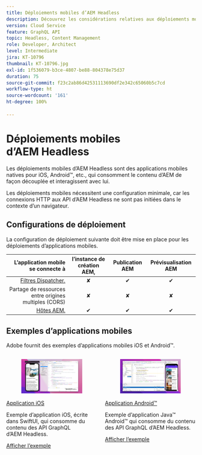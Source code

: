 ```yaml
---
title: Déploiements mobiles d’AEM Headless
description: Découvrez les considérations relatives aux déploiements mobiles d’AEM Headless.
version: Cloud Service
feature: GraphQL API
topic: Headless, Content Management
role: Developer, Architect
level: Intermediate
jira: KT-10796
thumbnail: KT-10796.jpg
exl-id: 1f536079-b3ce-4807-be88-804378e75d37
duration: 75
source-git-commit: f23c2ab86d42531113690df2e342c65060b5c7cd
workflow-type: ht
source-wordcount: '161'
ht-degree: 100%

---
```


# Déploiements mobiles d’AEM Headless

Les déploiements mobiles d’AEM Headless sont des applications mobiles natives pour iOS, Android™, etc., qui consomment le contenu d’AEM de façon découplée et interagissent avec lui.

Les déploiements mobiles nécessitent une configuration minimale, car les connexions HTTP aux API d’AEM Headless ne sont pas initiées dans le contexte d’un navigateur.

## Configurations de déploiement

La configuration de déploiement suivante doit être mise en place pour les déploiements d’applications mobiles.

| L’application mobile se connecte à | l’instance de création AEM, | Publication AEM | Prévisualisation AEM |
|---------------------------------------------------:|:----------:|:-----------:|:-----------:|
| [Filtres Dispatcher.](./configurations/dispatcher-filters.md) | ✘ | ✔ | ✔ |
| Partage de ressources entre origines multiples (CORS) | ✘ | ✘ | ✘ |
| [Hôtes AEM.](./configurations/aem-hosts.md) | ✔ | ✔ | ✔ |

## Exemples d’applications mobiles

Adobe fournit des exemples d’applications mobiles iOS et Android™.

<div class="columns is-multiline">
    <!-- iOS app -->
    <div class="column is-half-tablet is-half-desktop is-one-third-widescreen" aria-label="iOS app" tabindex="0">
       <div class="card">
           <div class="card-image">
               <figure class="image is-16by9">
                   <a href="../example-apps/ios-swiftui-app.md" title="Application iOS" tabindex="-1">
                       <img class="is-bordered-r-small" src="../example-apps/assets/ios-swiftui-app/ios-app-card.png" alt="Application iOS">
                   </a>
               </figure>
           </div>
           <div class="card-content is-padded-small">
               <div class="content">
                   <p class="headline is-size-6 has-text-weight-bold"><a href="../example-apps/ios-swiftui-app.md" title="Application iOS">Application iOS</a></p>
                   <p class="is-size-6">Exemple d’application iOS, écrite dans SwiftUI, qui consomme du contenu des API GraphQL d’AEM Headless.</p>
                   <a href="../example-apps/ios-swiftui-app.md" class="spectrum-Button spectrum-Button--outline spectrum-Button--primary spectrum-Button--sizeM">
<span class="spectrum-Button-label has-no-wrap has-text-weight-bold">Afficher l’exemple</span>
</a>
               </div>
           </div>
       </div>
    </div>
    <!-- Android app -->
    <div class="column is-half-tablet is-half-desktop is-one-third-widescreen" aria-label="Android app" tabindex="0">
       <div class="card">
           <div class="card-image">
               <figure class="image is-16by9">
                   <a href="../example-apps/android-app.md" title="Application Android™" tabindex="-1">
                       <img class="is-bordered-r-small" src="../example-apps/assets/android-java-app/android-app-card.png" alt="Application Android">
                   </a>
               </figure>
           </div>
           <div class="card-content is-padded-small">
               <div class="content">
                   <p class="headline is-size-6 has-text-weight-bold"><a href="../example-apps/android-app.md" title="Application Android™">Application Android™</a></p>
                   <p class="is-size-6">Exemple d’application Java™ Android™ qui consomme du contenu des API GraphQL d’AEM Headless.</p>
                   <a href="../example-apps/android-app.md" class="spectrum-Button spectrum-Button--outline spectrum-Button--primary spectrum-Button--sizeM">
<span class="spectrum-Button-label has-no-wrap has-text-weight-bold">Afficher l’exemple</span>
</a>
               </div>
           </div>
       </div>
    </div>
</div>
